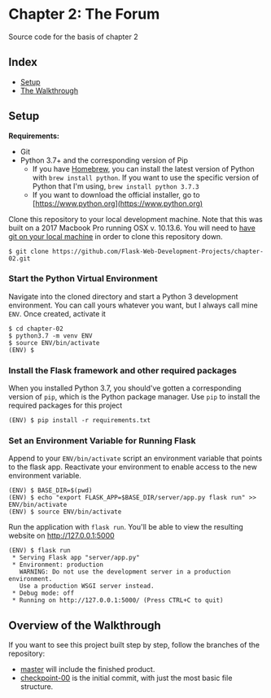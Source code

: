 # Chapter 2: The Forum

Source code for the basis of chapter 2

## Index

- [Setup](#Setup)
- [The Walkthrough](#Overview-of-the-Walkthrough)

## Setup

**Requirements:**

- Git
- Python 3.7+ and the corresponding version of Pip
  - If you have [Homebrew](https://brew.sh/), you can install the latest version of Python with `brew install python`. If you want to use the specific version of Python that I'm using, `brew install python 3.7.3`
  - If you want to download the official installer, go to [https://www.python.org](https://www.python.org)

Clone this repository to your local development machine.
Note that this was built on a 2017 Macbook Pro running OSX v. 10.13.6.
You will need to [have git on your local machine](https://git-scm.com/downloads) in order to clone this repository down.

```
$ git clone https://github.com/Flask-Web-Development-Projects/chapter-02.git
```

### Start the Python Virtual Environment

Navigate into the cloned directory and start a Python 3 development environment.
You can call yours whatever you want, but I always call mine `ENV`.
Once created, activate it

```
$ cd chapter-02
$ python3.7 -m venv ENV
$ source ENV/bin/activate
(ENV) $
```

### Install the Flask framework and other required packages

When you installed Python 3.7, you should've gotten a corresponding version of `pip`, which is the Python package manager.
Use `pip` to install the required packages for this project

```
(ENV) $ pip install -r requirements.txt
```

### Set an Environment Variable for Running Flask

Append to your `ENV/bin/activate` script an environment variable that points to the flask app.
Reactivate your environment to enable access to the new environment variable.

```
(ENV) $ BASE_DIR=$(pwd)
(ENV) $ echo "export FLASK_APP=$BASE_DIR/server/app.py flask run" >> ENV/bin/activate
(ENV) $ source ENV/bin/activate
```

Run the application with `flask run`.
You'll be able to view the resulting website on http://127.0.0.1:5000

```
(ENV) $ flask run
 * Serving Flask app "server/app.py"
 * Environment: production
   WARNING: Do not use the development server in a production environment.
   Use a production WSGI server instead.
 * Debug mode: off
 * Running on http://127.0.0.1:5000/ (Press CTRL+C to quit)
```

## Overview of the Walkthrough

If you want to see this project built step by step, follow the branches of the repository:

- [master](https://github.com/Flask-Web-Development-Projects/chapter-02/) will include the finished product.
- [checkpoint-00](https://github.com/Flask-Web-Development-Projects/chapter-02/tree/checkpoint-00) is the initial commit, with just the most basic file structure.